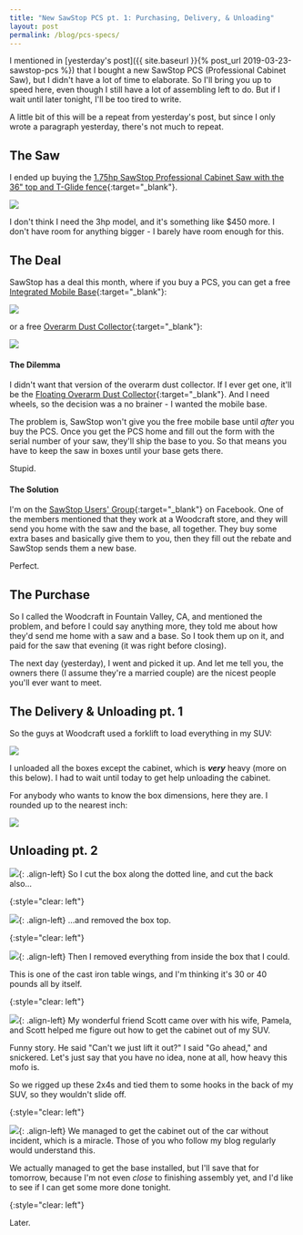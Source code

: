 ```yaml
---
title: "New SawStop PCS pt. 1: Purchasing, Delivery, & Unloading"
layout: post
permalink: /blog/pcs-specs/
---
```

I mentioned in [yesterday's post]({{ site.baseurl }}{% post_url 2019-03-23-sawstop-pcs %}) that I bought a new SawStop PCS (Professional Cabinet Saw), but I didn't have a lot of time to elaborate. So I'll bring you up to speed here, even though I still have a lot of assembling left to do. But if I wait until later tonight, I'll be too tired to write.

A little bit of this will be a repeat from yesterday's post, but since I only wrote a paragraph yesterday, there's not much to repeat.

## The Saw

I ended up buying the [1.75hp SawStop Professional Cabinet Saw with the 36" top and T-Glide fence](https://www.woodcraft.com/products/sawstop-1-75-hp-professional-cabinet-saw-with-36-professional-t-glide-fence-system-pcs175-tgp236){:target="_blank"}.

![](/assets/images-posts/2019-03-24-01.jpg)

I don't think I need the 3hp model, and it's something like $450 more. I don't have room for anything bigger - I barely have room enough for this.

## The Deal

SawStop has a deal this month, where if you buy a PCS, you can get a free [Integrated Mobile Base](https://www.sawstop.com/table-saws/by-model/professional-cabinet-saw-mobilty){:target="_blank"}:

![](/assets/images-posts/2019-03-24-02.jpg)

or a free [Overarm Dust Collector](https://www.sawstop.com/table-saws/by-model/overarm-dust-collection){:target="_blank"}:

![](/assets/images-posts/2019-03-24-03.jpg)

#### The Dilemma

I didn't want that version of the overarm dust collector. If I ever get one, it'll be the [Floating Overarm Dust Collector](https://www.sawstop.com/table-saws/by-model/floating-overarm-dust-collection-guard){:target="_blank"}. And I need wheels, so the decision was a no brainer - I wanted the mobile base.

The problem is, SawStop won't give you the free mobile base until *after* you buy the PCS. Once you get the PCS home and fill out the form with the serial number of your saw, they'll ship the base to you. So that means you have to keep the saw in boxes until your base gets there.

Stupid.

#### The Solution

I'm on the [SawStop Users' Group](https://www.facebook.com/groups/sawstopusersgroup/){:target="_blank"} on Facebook. One of the members mentioned that they work at a Woodcraft store, and they will send you home with the saw and the base, all together. They buy some extra bases and basically give them to you, then they fill out the rebate and SawStop sends them a new base.

Perfect.

## The Purchase

So I called the Woodcraft in Fountain Valley, CA, and mentioned the problem, and before I could say anything more, they told me about how they'd send me home with a saw and a base. So I took them up on it, and paid for the saw that evening (it was right before closing).

The next day (yesterday), I went and picked it up. And let me tell you, the owners there (I assume they're a married couple) are the nicest people you'll ever want to meet.

## The Delivery & Unloading pt. 1

So the guys at Woodcraft used a forklift to load everything in my SUV:

![](/assets/images-posts/2019-03-24-04.jpg)

I unloaded all the boxes except the cabinet, which is ***very*** heavy (more on this below). I had to wait until today to get help unloading the cabinet.

For anybody who wants to know the box dimensions, here they are. I rounded up to the nearest inch:

![](/assets/images-posts/2019-03-24-05.jpg)

## Unloading pt. 2

![](/assets/images-posts/2019-03-24-06.jpg){: .align-left}
So I cut the box along the dotted line, and cut the back also...

{:style="clear: left"}

![](/assets/images-posts/2019-03-24-07.jpg){: .align-left}
...and removed the box top.

{:style="clear: left"}

![](/assets/images-posts/2019-03-24-08.jpg){: .align-left}
Then I removed everything from inside the box that I could.

This is one of the cast iron table wings, and I'm thinking it's 30 or 40 pounds all by itself.

{:style="clear: left"}

![](/assets/images-posts/2019-03-24-09.jpg){: .align-left}
My wonderful friend Scott came over with his wife, Pamela, and Scott helped me figure out how to get the cabinet out of my SUV.

Funny story. He said "Can't we just lift it out?" I said "Go ahead," and snickered. Let's just say that you have no idea, none at all, how heavy this mofo is.

So we rigged up these 2x4s and tied them to some hooks in the back of my SUV, so they wouldn't slide off.

{:style="clear: left"}

![](/assets/images-posts/2019-03-24-10.jpg){: .align-left}
We managed to get the cabinet out of the car without incident, which is a miracle. Those of you who follow my blog regularly would understand this.

We actually managed to get the base installed, but I'll save that for tomorrow, because I'm not even *close* to finishing assembly yet, and I'd like to see if I can get some more done tonight.

{:style="clear: left"}

Later.